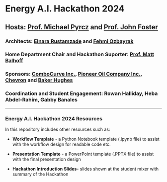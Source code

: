 # Energy A.I. Hackathon 2024

## Hosts: [Prof. Michael Pyrcz](https://twitter.com/GeostatsGuy) and [Prof. John Foster](https://twitter.com/johntfoster)

### Architects: [Elnara Rustamzade](https://www.linkedin.com/in/elnara-rustamzade-779396162/) and [Fehmi Ozbayrak](https://www.linkedin.com/in/fozbayrak)

### Home Department Chair and Hackathon Suporter: [Prof. Matt Balhoff](https://www.linkedin.com/in/matthew-balhoff-4297b247)

### Sponsors: [ComboCurve Inc.](https://www.combocurve.com/), [Pioneer Oil Company Inc.](https://pioneeroil.net/), [Chevron](https://www.chevron.com) and [Baker Hughes](https://www.bakerhughes.com/)

### Coordination and Student Engagement: Rowan Halliday, Heba Abdel-Rahim, Gabby Banales

___

### Energy A.I. Hackathon 2024 Resources 

In this repository includes other resources such as:

* **Workflow Template** - a Python Notebook template (.ipynb file) to assist with the workflow design for readable code etc.

* **Presentation Template** - a PowerPoint template (.PPTX file) to assist with the final presentation design

* **Hackathon Introduction Slides**- slides shown at the student mixer with summary of the Hackathon 
